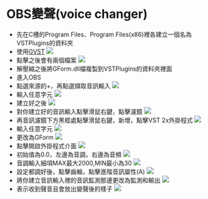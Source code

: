 # OBS變聲(voice changer)
- 先在C槽的Program Files、Program Files(x86)裡各建立一個名為VSTPlugins的資料夾
- 使用[GVST](https://www.gvst.co.uk/beta.htm)
![](https://i.imgur.com/iK4EXPH.png)
- 點擊之後會有兩個檔案
![](https://i.imgur.com/b1P6tZ4.png)
- 解壓縮之後將GForm.dll檔複製到VSTPlugins的資料夾裡面
- 進入OBS
- 點選來源的+，再點選擷取音訊輸入
![](https://i.imgur.com/vWjjiZt.png)
- 輸入任意字元
![](https://i.imgur.com/GGrXmBt.png)
- 建立好之後
![](https://i.imgur.com/4GSsgMB.png)
- 對你建立好的音訊輸入點擊滑鼠右鍵，點擊濾鏡
![](https://i.imgur.com/AuqRCnS.png)
- 再音訊濾鏡下方黑框處點擊滑鼠右鍵，新增，點擊VST 2x外掛程式
![](https://i.imgur.com/eKnDCbT.png)
- 輸入任意字元
![](https://i.imgur.com/UFnmgKv.png)
- 更改為GForm
![](https://i.imgur.com/19tWH6X.png)
- 點擊開啟外掛程式介面
![](https://i.imgur.com/eElX54S.png)
- 初始值為0.0，左邊為音調，右邊為音頻
![](https://i.imgur.com/pX2LWx1.png)
- 音調輸入細項MAX最大2000,MIN最小為30
![](https://i.imgur.com/UvlqBiq.png)
- 設定都調好後，點擊齒輪，點擊進階音訊屬性(A)
![](https://i.imgur.com/BLiNegr.png)
- 將你建立音訊輸入裡的音訊監測那邊更改為監測和輸出
![](https://i.imgur.com/UJeWgac.png)
- 表示收到聲音且會放出變聲後的樣子
![](https://i.imgur.com/UVWlivY.png)







